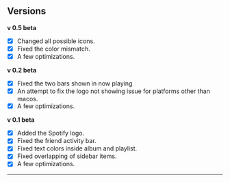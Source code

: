 ## Versions

**v 0.5 beta**

-   [x] Changed all possible icons.
-   [x] Fixed the color mismatch.
-   [x] A few optimizations.

**v 0.2 beta**

-   [x] Fixed the two bars shown in now playing  
-   [x] An attempt to fix the logo not showing issue for platforms other than macos.  
-   [x] A few optimizations.

**v 0.1 beta**

-   [x] Added the Spotify logo.  
-   [x] Fixed the friend activity bar.  
-   [x] Fixed text colors inside album and playlist.  
-   [x] Fixed overlapping of sidebar items.  
-   [x] A few optimizations.

* * *
